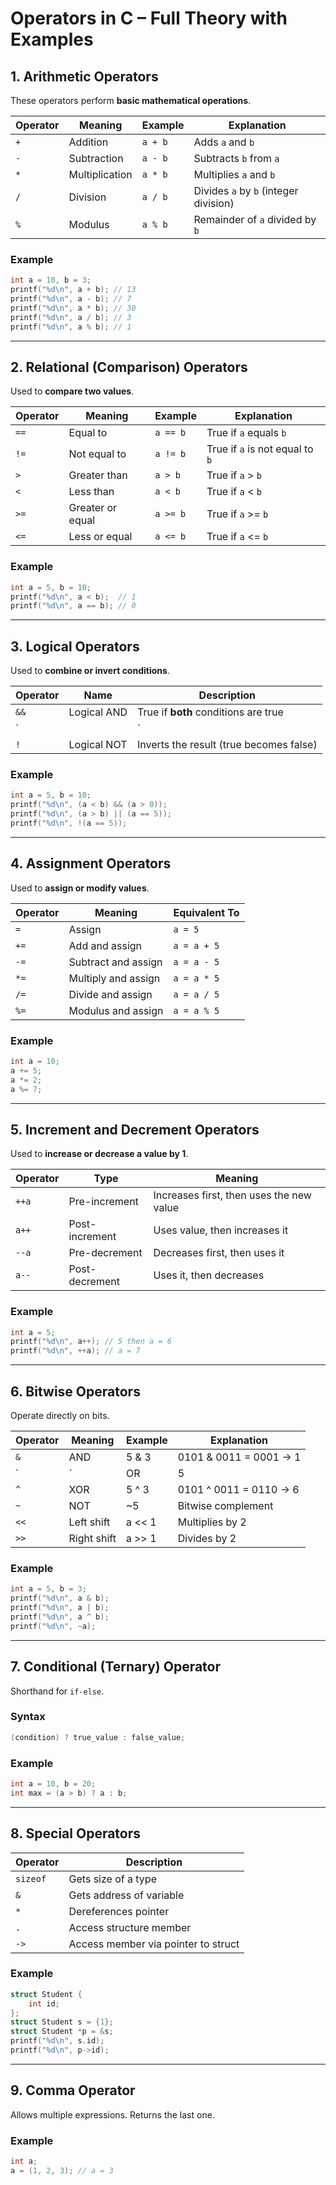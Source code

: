 # Operators in C – Full Theory with Examples

##  1. Arithmetic Operators

These operators perform **basic mathematical operations**.

| Operator | Meaning       | Example   | Explanation                             |
|----------|----------------|-----------|-----------------------------------------|
| `+`      | Addition       | `a + b`   | Adds `a` and `b`                        |
| `-`      | Subtraction    | `a - b`   | Subtracts `b` from `a`                  |
| `*`      | Multiplication | `a * b`   | Multiplies `a` and `b`                  |
| `/`      | Division       | `a / b`   | Divides `a` by `b` (integer division)   |
| `%`      | Modulus        | `a % b`   | Remainder of `a` divided by `b`         |

###  Example
```c
int a = 10, b = 3;
printf("%d\n", a + b); // 13
printf("%d\n", a - b); // 7
printf("%d\n", a * b); // 30
printf("%d\n", a / b); // 3
printf("%d\n", a % b); // 1
```

---

##  2. Relational (Comparison) Operators

Used to **compare two values**.

| Operator | Meaning            | Example      | Explanation                        |
|----------|--------------------|--------------|------------------------------------|
| `==`     | Equal to           | `a == b`     | True if `a` equals `b`             |
| `!=`     | Not equal to       | `a != b`     | True if `a` is not equal to `b`    |
| `>`      | Greater than       | `a > b`      | True if `a` > `b`                  |
| `<`      | Less than          | `a < b`      | True if `a` < `b`                  |
| `>=`     | Greater or equal   | `a >= b`     | True if `a` >= `b`                 |
| `<=`     | Less or equal      | `a <= b`     | True if `a` <= `b`                 |

###  Example
```c
int a = 5, b = 10;
printf("%d\n", a < b);  // 1
printf("%d\n", a == b); // 0
```

---

##  3. Logical Operators

Used to **combine or invert conditions**.

| Operator | Name         | Description                                      |
|----------|--------------|--------------------------------------------------|
| `&&`     | Logical AND  | True if **both** conditions are true             |
| `||`     | Logical OR   | True if **at least one** condition is true       |
| `!`      | Logical NOT  | Inverts the result (true becomes false)          |

###  Example
```c
int a = 5, b = 10;
printf("%d\n", (a < b) && (a > 0));  
printf("%d\n", (a > b) || (a == 5)); 
printf("%d\n", !(a == 5));           
```

---

##  4. Assignment Operators

Used to **assign or modify values**.

| Operator | Meaning             | Equivalent To    |
|----------|----------------------|------------------|
| `=`      | Assign               | `a = 5`          |
| `+=`     | Add and assign       | `a = a + 5`      |
| `-=`     | Subtract and assign  | `a = a - 5`      |
| `*=`     | Multiply and assign  | `a = a * 5`      |
| `/=`     | Divide and assign    | `a = a / 5`      |
| `%=`     | Modulus and assign   | `a = a % 5`      |

###  Example
```c
int a = 10;
a += 5;
a *= 2;
a %= 7;
```

---

##  5. Increment and Decrement Operators

Used to **increase or decrease a value by 1**.

| Operator | Type           | Meaning                                    |
|----------|----------------|--------------------------------------------|
| `++a`    | Pre-increment  | Increases first, then uses the new value   |
| `a++`    | Post-increment | Uses value, then increases it              |
| `--a`    | Pre-decrement  | Decreases first, then uses it              |
| `a--`    | Post-decrement | Uses it, then decreases                    |

###  Example
```c
int a = 5;
printf("%d\n", a++); // 5 then a = 6
printf("%d\n", ++a); // a = 7
```

---

##  6. Bitwise Operators

Operate directly on bits.

| Operator | Meaning        | Example | Explanation                        |
|----------|----------------|---------|------------------------------------|
| `&`      | AND            | 5 & 3   | 0101 & 0011 = 0001 → 1             |
| `|`      | OR             | 5 | 3   | 0101 | 0011 = 0111 → 7             |
| `^`      | XOR            | 5 ^ 3   | 0101 ^ 0011 = 0110 → 6             |
| `~`      | NOT            | ~5      | Bitwise complement                 |
| `<<`     | Left shift     | a << 1  | Multiplies by 2                    |
| `>>`     | Right shift    | a >> 1  | Divides by 2                       |

###  Example
```c
int a = 5, b = 3;
printf("%d\n", a & b);
printf("%d\n", a | b);
printf("%d\n", a ^ b);
printf("%d\n", ~a);
```

---

##  7. Conditional (Ternary) Operator

Shorthand for `if-else`.

###  Syntax
```c
(condition) ? true_value : false_value;
```

###  Example
```c
int a = 10, b = 20;
int max = (a > b) ? a : b;
```

---

##  8. Special Operators

| Operator | Description                           |
|----------|---------------------------------------|
| `sizeof` | Gets size of a type                   |
| `&`      | Gets address of variable              |
| `*`      | Dereferences pointer                  |
| `.`      | Access structure member               |
| `->`     | Access member via pointer to struct   |

###  Example
```c
struct Student {
    int id;
};
struct Student s = {1};
struct Student *p = &s;
printf("%d\n", s.id);
printf("%d\n", p->id);
```

---

##  9. Comma Operator

Allows multiple expressions. Returns the last one.

###  Example
```c
int a;
a = (1, 2, 3); // a = 3
```
